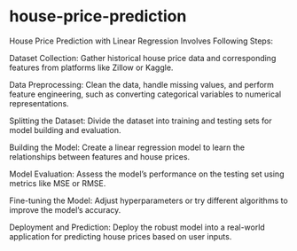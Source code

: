 # house-price-prediction
House Price Prediction with Linear Regression Involves Following Steps:

Dataset Collection: Gather historical house price data and corresponding features from platforms like Zillow or Kaggle.

Data Preprocessing: Clean the data, handle missing values, and perform feature engineering, such as converting categorical variables to numerical representations.

Splitting the Dataset: Divide the dataset into training and testing sets for model building and evaluation.

Building the Model: Create a linear regression model to learn the relationships between features and house prices.

Model Evaluation: Assess the model’s performance on the testing set using metrics like MSE or RMSE.

Fine-tuning the Model: Adjust hyperparameters or try different algorithms to improve the model’s accuracy.

Deployment and Prediction: Deploy the robust model into a real-world application for predicting house prices based on user inputs.

